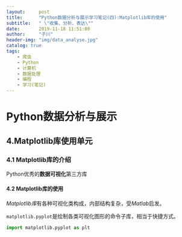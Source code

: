 ```yaml
---
layout:     post
title:      "Python数据分析与展示学习笔记(四):Matplotlib库的使用"
subtitle:   " \"收集、分析、表达\""
date:       2019-11-18 11:51:00
author:     "子川"
header-img: "img/data_analyse.jpg"
catalog: true
tags:
    - 爬虫
    - Python
    - 计算机
    - 数据处理
    - 编程
    - 学习(笔记)
---
```


# Python数据分析与展示

## 4.Matplotlib库使用单元

### 4.1 Matplotlib库的介绍

Python优秀的**数据可视化**第三方库

#### 4.2 Matplotlib库的使用

*Matplotlib库*有各种可视化类构成，内部结构复杂，受*Matlab*启发。

`matplotlib.pyplot`是绘制各类可视化图形的命令子库，相当于快捷方式。

```python
import matplotlib.pyplot as plt
```